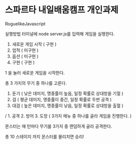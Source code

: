 # 스파르타 내일배움캠프 개인과제 
RoguelikeJavascript

실행방법 터미널에 node server.js를 입력해 게임을 실행한다.
 1. 새로운 게임 시작 ( 구현 )
 2. 업적 ( 미구현 )
 3. 옵션 ( 미구현 )
 4. 구현 ( 구현 )

 1 을 눌러 새로운 게임을 시작한다.
 
 총 3 가지의 무기 중 하나를 고른다. 
 
 1. 둔기 ( 낮은 데미지, 명중률이 높음, 일정 확률로 상대방을 기절 )
 2. 검 ( 평균 데미지, 명중률이 중간, 일정 확률로 두번 공격 )
 3. 대검 ( 높은 데미지, 명중률이 낮음, 일정 확률로 상대방을 출혈 )
 
/ 1. 공격 2. 방어 3. 도망 ( 3가지 메뉴 중 하나를 골라 게임을 진행한다. )

 몬스터는 매 턴마다 무기를 3가지 중 랜덤하게 골라 공격한다.
 
 총 10 스테이지 까지 몬스터를 물리치면 승리!
